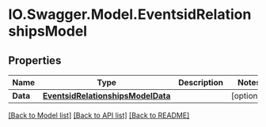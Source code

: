 # IO.Swagger.Model.EventsidRelationshipsModel
## Properties

Name | Type | Description | Notes
------------ | ------------- | ------------- | -------------
**Data** | [**EventsidRelationshipsModelData**](EventsidRelationshipsModelData.md) |  | [optional] 

[[Back to Model list]](../README.md#documentation-for-models) [[Back to API list]](../README.md#documentation-for-api-endpoints) [[Back to README]](../README.md)

